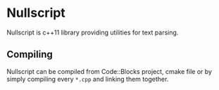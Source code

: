 # Nullscript
Nullscript is c++11 library providing utilities for text parsing.
## Compiling
Nullscript can be compiled from Code::Blocks project, cmake file or by simply compiling every `*.cpp` and linking them together.
